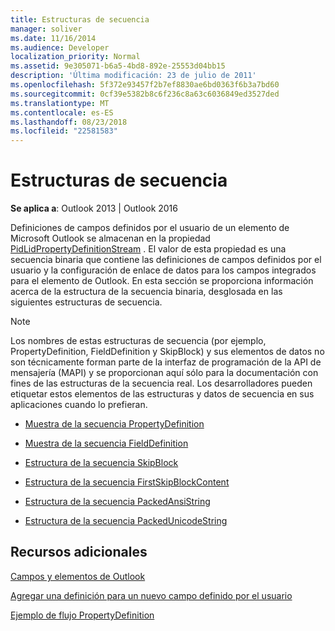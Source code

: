 ```yaml
---
title: Estructuras de secuencia
manager: soliver
ms.date: 11/16/2014
ms.audience: Developer
localization_priority: Normal
ms.assetid: 9e305071-b6a5-4bd8-892e-25553d04bb15
description: 'Última modificación: 23 de julio de 2011'
ms.openlocfilehash: 5f372e93457f2b7ef8830ae6bd0363f6b3a7bd60
ms.sourcegitcommit: 0cf39e5382b8c6f236c8a63c6036849ed3527ded
ms.translationtype: MT
ms.contentlocale: es-ES
ms.lasthandoff: 08/23/2018
ms.locfileid: "22581583"
---
```

# <a name="stream-structures"></a>Estructuras de secuencia

  
  
**Se aplica a**: Outlook 2013 | Outlook 2016 
  
Definiciones de campos definidos por el usuario de un elemento de Microsoft Outlook se almacenan en la propiedad [PidLidPropertyDefinitionStream](pidlidpropertydefinitionstream-canonical-property.md) . El valor de esta propiedad es una secuencia binaria que contiene las definiciones de campos definidos por el usuario y la configuración de enlace de datos para los campos integrados para el elemento de Outlook. En esta sección se proporciona información acerca de la estructura de la secuencia binaria, desglosada en las siguientes estructuras de secuencia. 
  
> [!NOTE]
> Los nombres de estas estructuras de secuencia (por ejemplo, PropertyDefinition, FieldDefinition y SkipBlock) y sus elementos de datos no son técnicamente forman parte de la interfaz de programación de la API de mensajería (MAPI) y se proporcionan aquí sólo para la documentación con fines de las estructuras de la secuencia real. Los desarrolladores pueden etiquetar estos elementos de las estructuras y datos de secuencia en sus aplicaciones cuando lo prefieran. 
  
- [Muestra de la secuencia PropertyDefinition](propertydefinition-stream-structure.md)
    
- [Muestra de la secuencia FieldDefinition](fielddefinition-stream-structure.md)
    
- [Estructura de la secuencia SkipBlock](skipblock-stream-structure.md)
    
- [Estructura de la secuencia FirstSkipBlockContent](firstskipblockcontent-stream-structure.md)
    
- [Estructura de la secuencia PackedAnsiString](packedansistring-stream-structure.md)
    
- [Estructura de la secuencia PackedUnicodeString](packedunicodestring-stream-structure.md)
    
## <a name="see-also"></a>Recursos adicionales



[Campos y elementos de Outlook](outlook-items-and-fields.md)
  
[Agregar una definición para un nuevo campo definido por el usuario](how-to-add-a-definition-for-a-new-user-defined-field.md)
  
[Ejemplo de flujo PropertyDefinition](propertydefinition-stream-sample.md)

